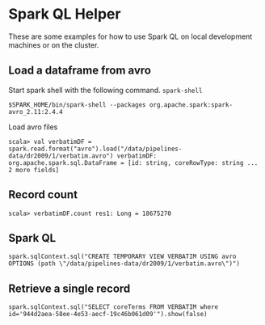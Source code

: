 # Spark QL Helper

These are some examples for how to use Spark QL on local development machines or on the cluster.

## Load a dataframe from avro

Start spark shell with the following command. `spark-shell` 

`
$SPARK_HOME/bin/spark-shell --packages org.apache.spark:spark-avro_2.11:2.4.4
`

Load avro files

`
scala> val verbatimDF = spark.read.format("avro").load("/data/pipelines-data/dr2009/1/verbatim.avro")
verbatimDF: org.apache.spark.sql.DataFrame = [id: string, coreRowType: string ... 2 more fields]
`

## Record count

`
scala> verbatimDF.count
res1: Long = 18675270 
`

## Spark QL
```
spark.sqlContext.sql("CREATE TEMPORARY VIEW VERBATIM USING avro OPTIONS (path \"/data/pipelines-data/dr2009/1/verbatim.avro\")")
```

## Retrieve a single record

```
spark.sqlContext.sql("SELECT coreTerms FROM VERBATIM where id='944d2aea-58ee-4e53-aecf-19c46b061d09'").show(false)
```

